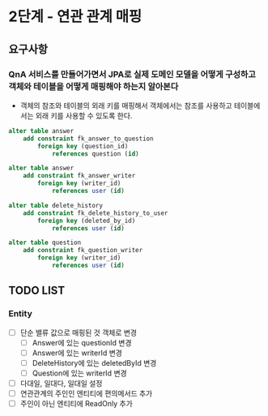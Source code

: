 # 2단계 - 연관 관계 매핑

## 요구사항

### QnA 서비스를 만들어가면서 JPA로 실제 도메인 모델을 어떻게 구성하고 객체와 테이블을 어떻게 매핑해야 하는지 알아본다

- 객체의 참조와 테이블의 외래 키를 매핑해서 객체에서는 참조를 사용하고 테이블에서는 외래 키를 사용할 수 있도록 한다.

```SQL
alter table answer
    add constraint fk_answer_to_question
        foreign key (question_id)
            references question (id)

alter table answer
    add constraint fk_answer_writer
        foreign key (writer_id)
            references user (id)

alter table delete_history
    add constraint fk_delete_history_to_user
        foreign key (deleted_by_id)
            references user (id)

alter table question
    add constraint fk_question_writer
        foreign key (writer_id)
            references user (id)
```

## TODO LIST

### Entity

- [ ] 단순 밸류 값으로 매핑된 것 객체로 변경
  - [ ] Answer에 있는 questionId 변경
  - [ ] Answer에 있는 writerId 변경
  - [ ] DeleteHistory에 있는 deletedById 변경
  - [ ] Question에 있는 writerId 변경
- [ ] 다대일, 일대다, 일대일 설정
- [ ] 연관관계의 주인인 엔티티에 편의메서드 추가
- [ ] 주인이 아닌 엔티티에 ReadOnly 추가
